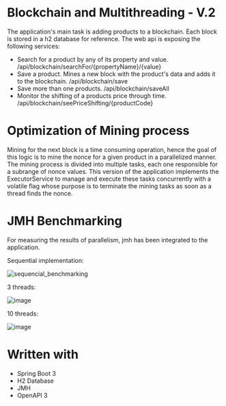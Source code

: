 # Blockchain and Multithreading - V.2

The application's main task is adding products to a blockchain. Each block is stored in a h2 database for reference.
The web api is exposing the following services:
- Search for a product by any of its property and value. /api/blockchain/searchFor/{propertyName}/{value}
- Save a product. Mines a new block with the product's data and adds it to the blockchain. /api/blockchain/save
- Save more than one products. /api/blockchain/saveAll
- Monitor the shifting of a products price through time. /api/blockchain/seePriceShifting/{productCode}


# Optimization of Mining process

Mining for the next block is a time consuming operation, hence the goal of this logic is to mine the nonce for a given product in a parallelized manner. 
The mining process is divided into multiple tasks, each one responsible for a subrange of nonce values. 
This version of the application implements the ExecutorService to manage and execute these tasks concurrently with a volatile flag whose purpose is to terminate the mining tasks as soon as a thread finds the nonce.

# JMH Benchmarking 

For measuring the results of parallelism, jmh has been integrated to the application.

Sequential implementation: 

![sequencial_benchmarking](https://github.com/KalliopiKoutsiouki/blockchain_threadpool_execution/assets/59616356/b9b8de87-90db-49d1-8010-d1f72bb91cc0)

3 threads:

![image](https://github.com/KalliopiKoutsiouki/blockchain_threadpool_execution/assets/59616356/c3847acc-be07-4ce9-964b-b49eb445fa66)

10 threads:

![image](https://github.com/KalliopiKoutsiouki/blockchain_threadpool_execution/assets/59616356/27f1bcbd-52f8-41bf-b6e6-eb72ec7be420)



# Written with
- Spring Boot 3 
- H2 Database 
- JMH 
- OpenAPI 3
